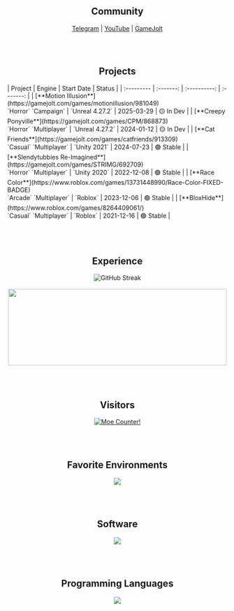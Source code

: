 <h2 align="center">Community</h2>
<div align="center">
    <a href="https://t.me/adsktg", target="_blank">Telegram</a>
    <a> | </a>
    <a href="https://www.youtube.com/channel/UCfO7tjjdyEk2V7rDN5Bsj7A", target="_blank">YouTube</a>
    <a> | </a>
    <a href="https://gamejolt.com/@adsk-dev", target="_blank">GameJolt</a>
</div>

<br><br>

<h2 align="center">Projects</h2>
| Project | Engine | Start Date | Status |
| :--------- | :-------: | :----------: | :-------: |
| [**Motion Illusion**](https://gamejolt.com/games/motionillusion/981049)<br>`Horror` `Campaign` | `Unreal 4.27.2` | 2025-03-29 | 🟡 In Dev |
| [**Creepy Ponyville**](https://gamejolt.com/games/CPM/868873)<br>`Horror` `Multiplayer` | `Unreal 4.27.2` | 2024-01-12 | 🟡 In Dev |
| [**Cat Friends**](https://gamejolt.com/games/catfriends/913309)<br>`Casual` `Multiplayer` | `Unity 2021` | 2024-07-23 | 🟢 Stable |
| [**Slendytubbies Re-Imagined**](https://gamejolt.com/games/STRIMG/692709)<br>`Horror` `Multiplayer` | `Unity 2020` | 2022-12-08 | 🟢 Stable |
| [**Race Color**](https://www.roblox.com/games/13731448990/Race-Color-FIXED-BADGE)<br>`Arcade` `Multiplayer` | `Roblox` | 2023-12-06 | 🟢 Stable |
| [**BloxHide**](https://www.roblox.com/games/8264409061/)<br>`Casual` `Multiplayer` | `Roblox` | 2021-12-16 | 🟢 Stable |

<br><br>

<h2 align="center">Experience</h2>
<div align="center">
    <img src="https://streak-stats.demolab.com?user=adskoe96&theme=github-dark&hide_border=true&mode=weekly&hide_longest_streak=true" alt="GitHub Streak"/>
    <br><br>
    <img align="center" height="175" width="500" src="https://github-readme-stats.vercel.app/api/top-langs?username=adskoe96&show_icons=true&locale=en&layout=compact&line_height=20&title_color=ffffff&icon_color=58a6ff&text_color=8b949e&bg_color=0d1117&hide_border=true"/>
</div>

<br><br>

<h2 align="center">Visitors</h2>
<div align="center">
<p>
  <a href="https://count.getloli.com" target="_blank">
    <img alt="Moe Counter!" src="https://count.getloli.com/@adskoe96.github?name=Moe-counter.github&theme=booru-lewd&padding=7&offset=0&align=top&scale=1&pixelated=1&darkmode=auto">
  </a>
</p>
</div>

<br><br>

<h2 align="center">Favorite Environments</h2>
<div align="center">
    <img src="https://skillicons.dev/icons?i=windows,arch"/>
</div>

<br><br>

<h2 align="center">Software</h2>
<div align="center">
    <img src="https://skillicons.dev/icons?i=unity,unreal,blender,ae,rider,vscode,git,mysql"/>
</div>

<br><br>

<h2 align="center">Programming Languages</h2>
<div align="center">
    <img src="https://skillicons.dev/icons?i=py,lua,php,cs,cpp"/>
</div>
